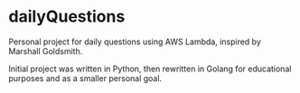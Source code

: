# dailyQuestions
Personal project for daily questions using AWS Lambda, inspired by Marshall Goldsmith.

Initial project was written in Python, then rewritten in Golang for educational purposes and as a smaller personal goal.

